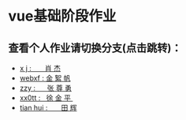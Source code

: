 # vue基础阶段作业
## 查看个人作业请切换分支(点击跳转)：
<ul>
<li><a href="https://github.com/Study-assignment/Vue-05/tree/xj"> x&nbsp;j&nbsp;:&nbsp; &nbsp;  &nbsp;&nbsp;&nbsp;肖&nbsp;杰</a></li>
<li><a href="https://github.com/Study-assignment/Vue-05/tree/webxf"> webxf&nbsp;:  金&nbsp;絮&nbsp;帆 </a></li>
<li><a href="https://github.com/Study-assignment/Vue-05/tree/zzy"> zzy&nbsp;:&nbsp; &nbsp;  &nbsp;&nbsp;张&nbsp;尊&nbsp;勇</a></li>
<li><a href="https://github.com/Study-assignment/Vue-05/tree/xx0tt"> xx0tt&nbsp;:&nbsp;  &nbsp;徐&nbsp;金&nbsp;平&nbsp; </a></li>
<li><a href="https://github.com/Study-assignment/Vue-05/tree/tianhui"> tian&nbsp;hui&nbsp;:&nbsp; &nbsp;  &nbsp;&nbsp;&nbsp;田&nbsp;辉</a></li>
</ul>
